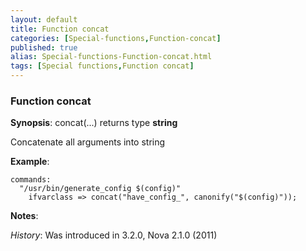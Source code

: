 ```yaml
---
layout: default
title: Function concat
categories: [Special-functions,Function-concat]
published: true
alias: Special-functions-Function-concat.html
tags: [Special functions,Function concat]
---
```


### Function concat

**Synopsis**: concat(...) returns type **string**

  

Concatenate all arguments into string

**Example**:  
   

```cf3
commands:
  "/usr/bin/generate_config $(config)"
    ifvarclass => concat("have_config_", canonify("$(config)"));
```

**Notes**:  
   
 *History*: Was introduced in 3.2.0, Nova 2.1.0 (2011)
